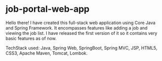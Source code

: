 ﻿# job-portal-web-app
Hello there! 
I have created this full-stack web application using Core Java and Spring Framework. It encompasses features like adding a job and viewing the job list. I have released the first version of it so it contains very basic features as of now. 

TechStack used: Java, Spring Web, SpringBoot, Spring MVC, JSP, HTML5, CSS3, Apache Maven, Tomcat, Lombok.
